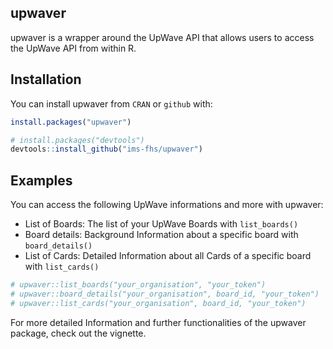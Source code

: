 
<!-- README.md is generated from README.Rmd. Please edit that file -->
upwaver
-------

upwaver is a wrapper around the UpWave API that allows users to access the UpWave API from within R.

Installation
------------

You can install upwaver from `CRAN` or `github` with:

``` r
install.packages("upwaver")

# install.packages("devtools")
devtools::install_github("ims-fhs/upwaver")
```

Examples
--------

You can access the following UpWave informations and more with upwaver:

-   List of Boards: The list of your UpWave Boards with `list_boards()`
-   Board details: Background Information about a specific board with `board_details()`
-   List of Cards: Detailed Information about all Cards of a specific board with `list_cards()`

``` r
# upwaver::list_boards("your_organisation", "your_token")
# upwaver::board_details("your_organisation", board_id, "your_token")
# upwaver::list_cards("your_organisation", board_id, "your_token")
```

For more detailed Information and further functionalities of the upwaver package, check out the vignette.
